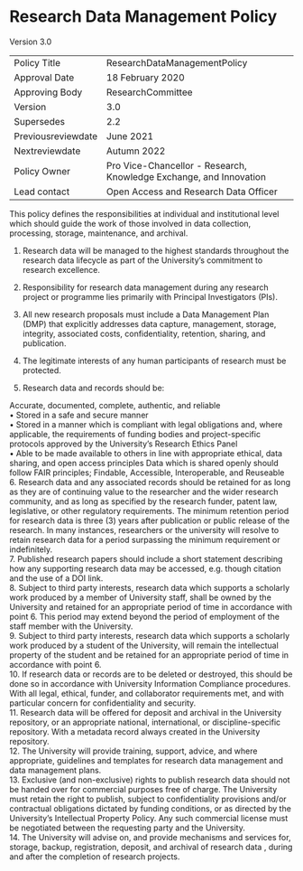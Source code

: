 # Research Data Management Policy  

Version 3.0  

<html><body><table><tr><td>Policy Title</td><td>ResearchDataManagementPolicy</td></tr><tr><td>Approval Date</td><td>18 February 2020</td></tr><tr><td>Approving Body</td><td>ResearchCommittee</td></tr><tr><td>Version</td><td>3.0</td></tr><tr><td>Supersedes</td><td>2.2</td></tr><tr><td>Previousreviewdate</td><td>June 2021</td></tr><tr><td>Nextreviewdate</td><td>Autumn 2022</td></tr><tr><td>Policy Owner</td><td>Pro Vice-Chancellor - Research, Knowledge Exchange, and Innovation</td></tr><tr><td>Lead contact</td><td>Open Access and Research Data Officer</td></tr></table></body></html>  

This policy defines the responsibilities at individual and institutional level which should guide the work of those involved in data collection, processing, storage, maintenance, and archival.  

1. Research data will be managed to the highest standards throughout the research data lifecycle as part of the University’s commitment to research excellence.   
2. Responsibility for research data management during any research project or programme lies primarily with Principal Investigators (PIs).   
3. All new research proposals must include a Data Management Plan (DMP) that explicitly addresses data capture, management, storage, integrity, associated costs, confidentiality, retention, sharing, and publication.  

4. The legitimate interests of any human participants of research must be protected.  

5. Research data and records should be:  

Accurate, documented, complete, authentic, and reliable   
• Stored in a safe and secure manner   
• Stored in a manner which is compliant with legal obligations and, where applicable, the requirements of funding bodies and project-specific protocols approved by the University’s Research Ethics Panel   
• Able to be made available to others in line with appropriate ethical, data sharing, and open access principles Data which is shared openly should follow FAIR principles; Findable, Accessible, Interoperable, and Reuseable   
6. Research data and any associated records should be retained for as long as they are of continuing value to the researcher and the wider research community, and as long as specified by the research funder, patent law, legislative, or other regulatory requirements. The minimum retention period for research data is three (3) years after publication or public release of the research. In many instances, researchers or the university will resolve to retain research data for a period surpassing the minimum requirement or indefinitely.   
7. Published research papers should include a short statement describing how any supporting research data may be accessed, e.g. though citation and the use of a DOI link.   
8. Subject to third party interests, research data which supports a scholarly work produced by a member of University staff, shall be owned by the University and retained for an appropriate period of time in accordance with point 6. This period may extend beyond the period of employment of the staff member with the University.   
9. Subject to third party interests, research data which supports a scholarly work produced by a student of the University, will remain the intellectual property of the student and be retained for an appropriate period of time in accordance with point 6.   
10. If research data or records are to be deleted or destroyed, this should be done so in accordance with University Information Compliance procedures. With all legal, ethical, funder, and collaborator requirements met, and with particular concern for confidentiality and security.   
11. Research data will be offered for deposit and archival in the University repository, or an appropriate national, international, or discipline-specific repository. With a metadata record always created in the University repository.   
12. The University will provide training, support, advice, and where appropriate, guidelines and templates for research data management and data management plans.   
13. Exclusive (and non-exclusive) rights to publish research data should not be handed over for commercial purposes free of charge. The University must retain the right to publish, subject to confidentiality provisions and/or contractual obligations dictated by funding conditions, or as directed by the University’s Intellectual Property Policy. Any such commercial license must be negotiated between the requesting party and the University.   
14. The University will advise on, and provide mechanisms and services for, storage, backup, registration, deposit, and archival of research data , during and after the completion of research projects.  